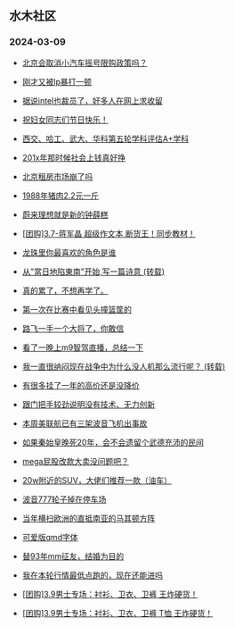 ## 水木社区 
### 2024-03-09

+ [北京会取消小汽车摇号限购政策吗？](https://www.mysmth.net/nForum/article/AutoWorld/1944787145)

+ [刚才又被lp暴打一顿](https://www.mysmth.net/nForum/article/FamilyLife/1766617046)

+ [据说intel也裁员了，好多人在网上求收留](https://www.mysmth.net/nForum/article/METech/473891)

+ [祝妇女同志们节日快乐！](https://www.mysmth.net/nForum/article/Shuibuzhao/52045)

+ [西交、哈工、武大、华科第五轮学科评估A+学科](https://www.mysmth.net/nForum/article/GaoKao/549436)

+ [201x年那时候社会上钱真好挣](https://www.mysmth.net/nForum/article/MyFamily/245029)

+ [北京租房市场崩了吗](https://www.mysmth.net/nForum/article/OurEstate/2916925)

+ [1988年猪肉2.2元一斤](https://www.mysmth.net/nForum/article/Stock/10808863)

+ [蔚来理想就是新的钟薛糕](https://www.mysmth.net/nForum/article/GreenAuto/1496535)

+ [[团购]3.7-蒋军晶 超级作文本 断货王！同步教材！](https://www.mysmth.net/nForum/article/ADAgent_TG/1318334)

+ [龙珠里你最喜欢的角色是谁](https://www.mysmth.net/nForum/article/DragonBall/131067)

+ [从"當日地陷東南"开始,写一篇诗意 (转载)](https://www.mysmth.net/nForum/article/StoneStory/297718)

+ [真的累了，不想再学了。](https://www.mysmth.net/nForum/article/FamilyLife/1766617807)

+ [第一次在比赛中看见头撞篮筐的](https://www.mysmth.net/nForum/article/BasketballForum/4902100)

+ [路飞一手一个大将了，你敢信](https://www.mysmth.net/nForum/article/Jump/157699)

+ [看了一晚上m9智驾直播，总结一下](https://www.mysmth.net/nForum/article/GreenAuto/1497480)

+ [我一直很纳闷现在战争中为什么没人机那么流行呢？ (转载)](https://www.mysmth.net/nForum/article/Aero/428999)

+ [有很多挂了一年的高价还是没降价](https://www.mysmth.net/nForum/article/OurEstate/2917602)

+ [跟门把手较劲说明没有技术、无力创新](https://www.mysmth.net/nForum/article/GreenAuto/1496639)

+ [本周美联航已有三架波音飞机出事故](https://www.mysmth.net/nForum/article/Aero/429392)

+ [如果秦始皇晚死20年，会不会遗留个武德充沛的民间](https://www.mysmth.net/nForum/article/Emprise/385699)

+ [mega屁股改款大卖没问题吧？](https://www.mysmth.net/nForum/article/GreenAuto/1496999)

+ [20w附近的SUV，大佬们推荐一款（油车）](https://www.mysmth.net/nForum/article/AutoWorld/1944787662)

+ [波音777轮子掉在停车场](https://www.mysmth.net/nForum/article/Aero/429279)

+ [当年横扫欧洲的直抵南亚的马其顿方阵](https://www.mysmth.net/nForum/article/Emprise/385721)

+ [可爱版qmd字体](https://www.mysmth.net/nForum/article/ASCIIart/148506)

+ [替93年mm征友，结婚为目的](https://www.mysmth.net/nForum/article/PieLove/2876610)

+ [我在本轮行情最低点跑的，现在还能进吗](https://www.mysmth.net/nForum/article/Stock/10809886)

+ [[团购]3.9男士专场：衬衫、卫衣、卫裤 王炸硬货！](https://www.mysmth.net/nForum/article/ADAgent_TG/1318397)

+ [[团购]3.9男士专场：衬衫、卫衣、卫裤  T恤 王炸硬货！](https://www.mysmth.net/nForum/article/ADAgent_TG/1318397)

